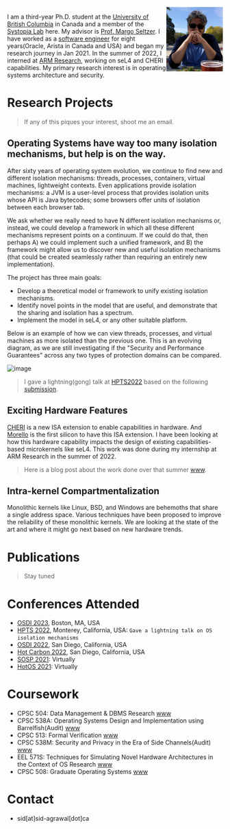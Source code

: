 <img src="profile-pic-square.jpg" alt="drawing" height="150"  align="right" >
 

I am a third-year Ph.D. student at the [University of British Columbia](https://www.cs.ubc.ca/) in Canada and a member of the [Systopia Lab](https://systopia.cs.ubc.ca/) here. 
My advisor is [Prof. Margo Seltzer](https://www.seltzer.com/margo/).
I have worked as a [software engineer](https://www.linkedin.com/in/sidhartha-agrawal/) for eight years(Oracle, Arista in Canada and USA) and began my research journey in Jan 2021. 
In the summer of 2022, I interned at [ARM Research](https://veracruz-project.github.io/), 
working on seL4 and CHERI capabilities.
My primary research interest is in operating systems architecture and security. 

<a id="org6d28e7e"></a>
# Research Projects

> If any of this piques your interest, shoot me an email.

## Operating Systems have way too many isolation mechanisms, but help is on the way.

After sixty years of operating system evolution, we continue to find new and different isolation mechanisms: threads, processes, containers, virtual machines, lightweight contexts. 
Even applications provide isolation mechanisms: a JVM is a user-level process that provides isolation units whose API is Java bytecodes; some browsers offer units of isolation between each browser tab.

We ask whether we really need to have N different isolation mechanisms or, instead, we could develop a framework in which all these different mechanisms represent points on a continuum. 
If we could do that, then perhaps A) we could implement such a unified framework, and B) the framework might allow us to discover new and useful isolation mechanisms (that could be created seamlessly rather than requiring an entirely new implementation).

The project has three main goals:
* Develop a theoretical model or framework to unify existing isolation mechanisms.
* Identify novel points in the model that are useful, and demonstrate that the sharing and isolation has a spectrum.
* Implement the model in seL4, or any other suitable platform.

Below is an example of how we can view threads, processes, and virtual machines as more isolated than the previous one.
This is an evolving diagram, as we are still investigating if the "Security and Performance Guarantees" across any two
types of protection domains can be compared.

![image](https://sid-agrawal.ca/images/isolation-spectrum.png)


> I gave a lightning(gong) talk at [HPTS2022](hpts.ws) based on the following [submission](https://sid-agrawal.ca/Sidhartha_Agrawal_HPTS2022.pdf).

## Exciting Hardware Features
[CHERI](https://www.cl.cam.ac.uk/research/security/ctsrd/cheri/) is a new ISA extension to enable capabilities in hardware.
And [Morello](https://www.arm.com/architecture/cpu/morello) is the first silicon to have this ISA extension.
I have been looking at how this hardware capability impacts the design of existing capabilities-based microkernels like seL4.
This work was done during my internship at ARM Research in the summer of 2022.

> Here is a blog post about the work done over that summer [www](https://sid-agrawal.ca/sel4,/cheri,/morello,/aarch64,/cheribsd/2023/01/01/seL4-CHERI.html).

## Intra-kernel Compartmentalization
Monolithic kernels like  Linux, BSD, and Windows are behemoths that share a single address space.
Various techniques have been proposed to improve the reliability of these monolithic kernels.
We are looking at the state of the art and where it might go next based on new hardware trends.

# Publications
> Stay tuned



# Conferences Attended
* [OSDI 2023](https://www.usenix.org/conference/osdi23), Boston, MA, USA
* [HPTS 2022](http://hpts.ws/index.html), Monterey, California, USA: `Gave a lightning talk on OS isolation mechanisms`
* [OSDI 2022](https://www.usenix.org/conference/osdi22), San Diego, California, USA
* [Hot Carbon 2022](https://hotcarbon.org/), San Diego, California, USA
* [SOSP 2021](https://sosp2021.mpi-sws.org/): Virtually
* [HotOS 2021](https://sigops.org/s/conferences/hotos/2021/): Virtually

<a id="org538e7d9"></a>
# Coursework
- CPSC 504: Data Management & DBMS Research [www](https://www.cs.ubc.ca/~rap/teaching/504/2022W2/index.shtml)
- CPSC 538A: Operating Systems Design and Implementation using Barrelfish(Audit) [www](<https://www.cs.ubc.ca/~achreto/teaching/538/>)
- CPSC 513: Formal Verification [www](<https://www.cs.ubc.ca/~ajh/courses/cpsc513/index.html>)
- CPSC 538M: Security and Privacy in the Era of Side Channels(Audit) [www](<https://aasthakm.github.io/courses/cpsc538m.html>) 
- EEL 571S: Techniques for Simulating Novel Hardware Architectures in the Context of OS Research [www](<https://docs.google.com/document/d/1EAniq36LdA8tReo9KYm-bTFcrvbMwkutUSN8KiLYIiU/edit#heading=h.bdy4i2cqmbbn>)
- CPSC 508: Graduate Operating Systems [www](<https://www.seltzer.com/margo/teaching/CS508.21/index.html>)

<a id="org2825255"></a>
# Contact
-   sid[at]sid-agrawal[dot]ca
